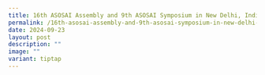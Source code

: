 ```yaml
---
title: 16th ASOSAI Assembly and 9th ASOSAI Symposium in New Delhi, India
permalink: /16th-asosai-assembly-and-9th-asosai-symposium-in-new-delhi-india/
date: 2024-09-23
layout: post
description: ""
image: ""
variant: tiptap
---
```

